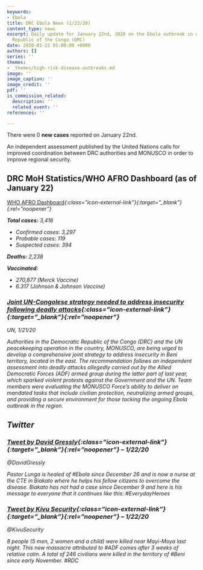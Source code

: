 ```yaml
---
keywords:
- Ebola
title: DRC Ebola News (1/22/20)
content_type: news
excerpt: Daily update for January 22nd, 2020 on the Ebola outbreak in eastern Democratic
  Republic of the Congo (DRC)
date: 2020-01-22 05:00:00 +0000
authors: []
series: ''
themes:
- _themes/high-risk-disease-outbreaks.md
image: ''
image_caption: ''
image_credit: ''
pdf: ''
is_commission_related:
  description: ''
  related_event: ''
references: ''

---
```

There were 0 **new cases** reported on January 22nd.

An independent assessment published by the United Nations calls for improved coordination between DRC authorities and MONUSCO in order to improve regional security.

## DRC MoH Statistics/WHO AFRO Dashboard (as of January 22)

[WHO AFRO Dashboard](http://who.maps.arcgis.com/apps/opsdashboard/index.html#/e70c3804f6044652bc37cce7d8fcef6c)<i/>{:class=”icon-external-link”}{:target=”_blank”}{:rel=”noopener”}

**Total cases:** 3,416

* Confirmed cases: 3,297
* Probable cases: 119
* Suspected cases: 394

**Deaths:** 2,238

**Vaccinated:**

* 270,877 (Merck Vaccine)
* 6.317 (Johnson & Johnson Vaccine)

### [Joint UN-Congolese strategy needed to address insecurity following deadly attacks](https://news.un.org/en/story/2020/01/1055741)<i/>{:class=”icon-external-link”}{:target=”_blank”}{:rel=”noopener”}

_UN, 1/21/20_

Authorities in the Democratic Republic of the Congo (DRC) and the UN peacekeeping operation in the country, MONUSCO, are being urged to develop a comprehensive joint strategy to address insecurity in Beni territory, located in the east. The recommendation follows an independent assessment into deadly attacks allegedly carried out by the Allied Democratic Forces (ADF) armed group during the latter part of last year, which sparked violent protests against the Government and the UN. Team members were evaluating the MONUSCO Force’s ability to deliver on mandated tasks that include civilian protection, neutralizing armed groups, and providing a secure environment for those tacking the ongoing Ebola outbreak in the region.

## Twitter

### [Tweet by David Gressly](https://twitter.com/DavidGressly/status/1219894118488342528)<i/>{:class=”icon-external-link”}{:target=”_blank”}{:rel=”noopener”} – 1/22/20

@DavidGressly

Pastor Lunga is healed of #Ebola since December 26 and is now a nurse at the CTE in Biakato where he helps his fellow citizens to overcome the disease. Biakato has not had a case since December 9 and here is his message to everyone that it continues like this: #EverydayHeroes

### [Tweet by Kivu Security](https://twitter.com/KivuSecurity/status/1220022384117403649)<i/>{:class=”icon-external-link”}{:target=”_blank”}{:rel=”noopener”} – 1/22/20

@KivuSecurity

8 people (5 men, 2 women and a child) were killed near Mayi-Moya last night. This new massacre attributed to #ADF comes after 3 weeks of relative calm. A total of 246 civilians were killed in the territory of #Beni since early November. #RDC